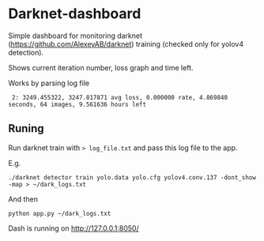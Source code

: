 # Darknet-dashboard

Simple dashboard for monitoring darknet (https://github.com/AlexeyAB/darknet) training (checked only for yolov4 detection).

Shows current iteration number, loss graph and time left.

Works by parsing log file
```
 2: 3249.455322, 3247.817871 avg loss, 0.000000 rate, 4.869840 seconds, 64 images, 9.561636 hours left
```

## Runing

Run darknet train with ``` > log_file.txt ``` and pass this log file to the app. 

E.g.

```
./darknet detector train yolo.data yolo.cfg yolov4.conv.137 -dont_show -map > ~/dark_logs.txt
```

And then

```
python app.py ~/dark_logs.txt
```

Dash is running on http://127.0.0.1:8050/
